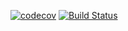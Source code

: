 [![codecov](https://codecov.io/gh/Kapoline/Homework-.NET/branch/2k-205/graph/badge.svg?token=813XQHQBWY)](https://codecov.io/gh/Kapoline/Homework-.NET)
[![Build Status](https://app.travis-ci.com/Damir-itis/HM.svg?branch=2k-164)](https://app.travis-ci.com/Damir-itis/HM)
